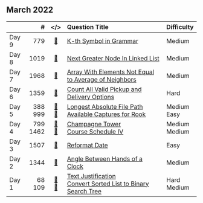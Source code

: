 ## March 2022

||#|</>|Question Title|Difficulty|
|:--|--:|:-:|:--|:--|
|Day 9|779|[📎](../src/q_751_800/q0779.cc)|[K-th Symbol in Grammar](https://leetcode.com/problems/k-th-symbol-in-grammar/)|Medium|
|Day 8|1019|[📎](../src/q_1001_1050/q1019.cc)|[Next Greater Node In Linked List](https://leetcode.com/problems/next-greater-node-in-linked-list/)|Medium|
|Day 7|1968|[📎](../src/q_1951_2000/q1968.cc)|[Array With Elements Not Equal to Average of Neighbors](https://leetcode.com/problems/array-with-elements-not-equal-to-average-of-neighbors/)|Medium|
|Day 6|1359|[📎](../src/q_1351_1400/q1359.cc)|[Count All Valid Pickup and Delivery Options](https://leetcode.com/problems/count-all-valid-pickup-and-delivery-options/)|Hard|
|Day 5|388<br>999|[📎](../src/q_351_400/q0388.cc)<br>[📎](../src/q_951_1000/q0999.cc)|[Longest Absolute File Path](https://leetcode.com/problems/longest-absolute-file-path/)<br>[Available Captures for Rook](https://leetcode.com/problems/available-captures-for-rook/)|Medium<br>Easy|
|Day 4|799<br>1462|[📎](../src/q_751_800/q0799.cc)<br>[📎](../src/q_1451_1500/q1462.cc)|[Champagne Tower](https://leetcode.com/problems/champagne-tower/)<br>[Course Schedule IV](https://leetcode.com/problems/course-schedule-iv/)|Medium<br>Medium|
|Day 3|1507|[📎](../src/q_1501_1550/q1507.cc)|[Reformat Date](https://leetcode.com/problems/reformat-date/)|Easy|
|Day 2|1344|[📎](../src/q_1301_1350/q1344.cc)|[Angle Between Hands of a Clock](https://leetcode.com/problems/angle-between-hands-of-a-clock/)|Medium|
|Day 1|68<br>109|[📎](../src/q_51_100/q0068.cc)<br>[📎](../src/q_101_150/q0109.cc)|[Text Justification](https://leetcode.com/problems/text-justification/)<br>[Convert Sorted List to Binary Search Tree](https://leetcode.com/problems/convert-sorted-list-to-binary-search-tree/)|Hard<br>Medium|


